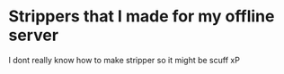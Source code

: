 # Strippers that I made for my offline server
I dont really know how to make stripper so it might be scuff xP
